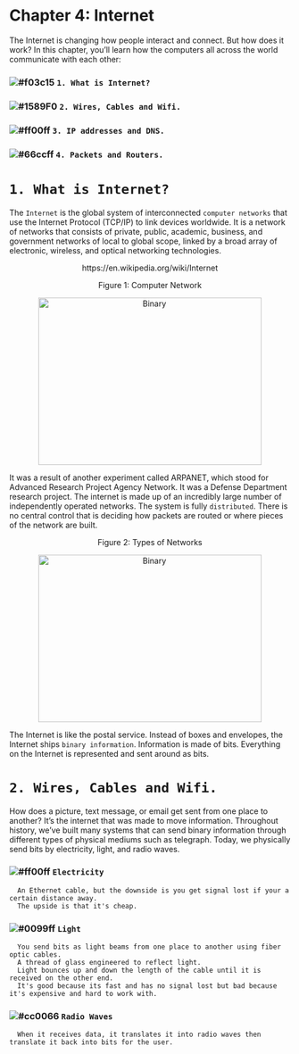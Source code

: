 # Chapter 4: Internet

The Internet is changing how people interact and connect. But how does it work? In this chapter, you’ll learn how the
computers all across the world communicate with each other:

### ![#f03c15](https://placehold.it/15/f03c15/000000?text=+) `1. What is Internet?`
### ![#1589F0](https://placehold.it/15/1589F0/000000?text=+) `2. Wires, Cables and Wifi.`
### ![#ff00ff](https://placehold.it/15/ff00ff/000000?text=+) `3. IP addresses and DNS.`
### ![#66ccff](https://placehold.it/15/66ccff/000000?text=+) `4. Packets and Routers.`

# `1. What is Internet?`

The `Internet` is the global system of interconnected `computer networks` that use the Internet Protocol (TCP/IP) to
link devices worldwide. It is a network of networks that consists of private, public, academic, business, and government
networks of local to global scope, linked by a broad array of electronic, wireless, and optical networking technologies.
<p align="center">
   https://en.wikipedia.org/wiki/Internet
</p>
<p align="center">
   Figure 1: Computer Network
</p>

<p align="center">
  <img height="300" width="400" src="https://github.com/XinYangSAU/CSCI1101-Intro-to-Computing/blob/master/Images/cn.png" alt="Binary"/>
</p>

It was a result of another experiment called ARPANET, which stood for Advanced Research Project Agency Network. It was a
Defense Department research project. The internet is made up of an incredibly large number of independently operated networks.
The system is fully `distributed`. There is no central control that is deciding how packets are routed or where pieces of the
network are built.

<p align="center">
   Figure 2: Types of Networks
</p>

<p align="center">
  <img height="300" width="400" src="https://github.com/XinYangSAU/CSCI1101-Intro-to-Computing/blob/master/Images/nw.png" alt="Binary"/>
</p>

The Internet is like the postal service. Instead of boxes and envelopes, the Internet ships `binary information`. Information
is made of bits. Everything on the Internet is represented and sent around as bits.

# `2. Wires, Cables and Wifi.`

How does a picture, text message, or email get sent from one place to another? It’s the internet that was made to move
information. Throughout history, we’ve built many systems that can send binary information through different types of physical
mediums such as telegraph. Today, we physically send bits by electricity, light, and radio waves. 

### ![#ff00ff](https://placehold.it/15/ff00ff/000000?text=+) `Electricity`

      An Ethernet cable, but the downside is you get signal lost if your a certain distance away. 
      The upside is that it's cheap.

### ![#0099ff](https://placehold.it/15/0099ff/000000?text=+) `Light`

      You send bits as light beams from one place to another using fiber optic cables. 
      A thread of glass engineered to reflect light. 
      Light bounces up and down the length of the cable until it is received on the other end. 
      It's good because its fast and has no signal lost but bad because it's expensive and hard to work with.

### ![#cc0066](https://placehold.it/15/cc0066/000000?text=+) `Radio Waves`

      When it receives data, it translates it into radio waves then translate it back into bits for the user.











